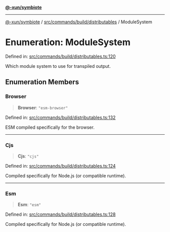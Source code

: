 [**@-xun/symbiote**](../../../../../README.md)

***

[@-xun/symbiote](../../../../../README.md) / [src/commands/build/distributables](../README.md) / ModuleSystem

# Enumeration: ModuleSystem

Defined in: [src/commands/build/distributables.ts:120](https://github.com/Xunnamius/symbiote/blob/83ef2df2474c2254d82f0b3ae0574d283c20aaeb/src/commands/build/distributables.ts#L120)

Which module system to use for transpiled output.

## Enumeration Members

### Browser

> **Browser**: `"esm-browser"`

Defined in: [src/commands/build/distributables.ts:132](https://github.com/Xunnamius/symbiote/blob/83ef2df2474c2254d82f0b3ae0574d283c20aaeb/src/commands/build/distributables.ts#L132)

ESM compiled specifically for the browser.

***

### Cjs

> **Cjs**: `"cjs"`

Defined in: [src/commands/build/distributables.ts:124](https://github.com/Xunnamius/symbiote/blob/83ef2df2474c2254d82f0b3ae0574d283c20aaeb/src/commands/build/distributables.ts#L124)

Compiled specifically for Node.js (or compatible runtime).

***

### Esm

> **Esm**: `"esm"`

Defined in: [src/commands/build/distributables.ts:128](https://github.com/Xunnamius/symbiote/blob/83ef2df2474c2254d82f0b3ae0574d283c20aaeb/src/commands/build/distributables.ts#L128)

Compiled specifically for Node.js (or compatible runtime).
